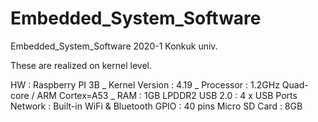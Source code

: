 # Embedded_System_Software
Embedded_System_Software 2020-1 Konkuk univ.

These are realized on kernel level.

HW : Raspberry PI 3B _
Kernel Version : 4.19 _
Processor : 1.2GHz Quad-core / ARM Cortex=A53 _
RAM : 1GB LPDDR2
USB 2.0 : 4 x USB Ports
Network : Built-in WiFi & Bluetooth
GPIO : 40 pins
Micro SD Card : 8GB
